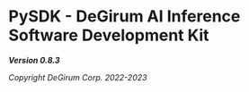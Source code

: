 # PySDK - DeGirum AI Inference Software Development Kit

***Version 0.8.3***

*Copyright DeGirum Corp. 2022-2023*

